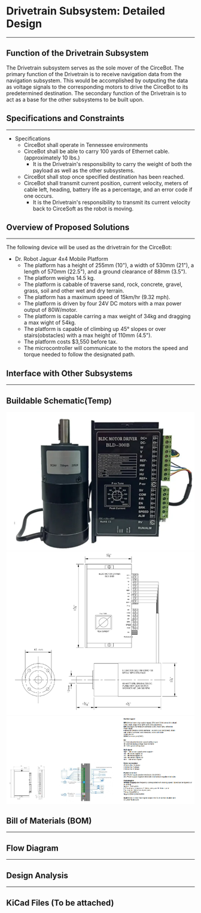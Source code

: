 #  Drivetrain Subsystem: Detailed Design

---

## Function of the Drivetrain Subsystem

  The Drivetrain subsystem serves as the sole mover of the CirceBot. The primary function of the Drivetrain is to receive navigation data from the navigation subsystem. This would be accomplished by outputing the data as voltage signals to the corresponding motors to drive the CirceBot to its predetermined destination. The secondary function of the Drivetrain is to act as a base for the other subsystems to be built upon.

## Specifications and Constraints

---
- Specifications
  - CirceBot shall operate in Tennessee environments
  - CirceBot shall be able to carry 100 yards of Ethernet cable. (approximately 10 lbs.)
    - It is the Drivetrain's responsibility to carry the weight of both the payload as well as the other subsystems.
  - CirceBot shall stop once specified destination has been reached.
  - CirceBot shall transmit current position, current velocity, meters of cable left, heading, battery life as a percentage, and an error code if one occurs.
    - It is the Drivetrain's responsibility to transmit its current velocity back to CirceSoft as the robot is moving.
## Overview of Proposed Solutions

---
The following device will be used as the drivetrain for the CirceBot:
- Dr. Robot Jaguar 4x4 Mobile Platform
  - The platform has a height of 255mm (10"), a width of 530mm (21"), a length of 570mm (22.5"), and a ground clearance of 88mm (3.5").
  - The platform weighs 14.5 kg.
  - The platform is cabable of traverse sand, rock, concrete, gravel, grass, soil and other wet and dry terrain.
  - The platform has a maximum speed of 15km/hr (9.32 mph).
  - The platform is driven by four 24V DC motors with a max power output of 80W/motor.
  - The platform is capable carring a max weight of 34kg and dragging a max wight of 54kg.
  - The platform is capable of climbing up 45° slopes or over stairs(obstacles) with a max height of 110mm (4.5").
  - The platform costs $3,550 before tax.
  - The microcontroller will communicate to the motors the speed and torque needed to follow the designated path.
## Interface with Other Subsystems

---

## Buildable Schematic(Temp)

![Motor&DriverKit](https://github.com/TnTech-ECE/S25_Team1_MyCapstoneProject/blob/DD-Drivetrain/Detail%20Design/Drivetrain/Screenshot%202025-04-21%20122722.png)
![Coop Project_1](https://github.com/TnTech-ECE/S25_Team1_MyCapstoneProject/blob/DD-Drivetrain/Detail%20Design/Drivetrain/Screenshot%202025-04-21%20122352.png)
![Coop Project_2](https://github.com/TnTech-ECE/S25_Team1_MyCapstoneProject/blob/DD-Drivetrain/Detail%20Design/Drivetrain/Screenshot%202025-04-21%20122425.png)


## Bill of Materials (BOM)

---

## Flow Diagram

---

## Design Analysis

---

## KiCad Files (To be attached)

